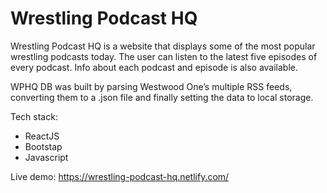 # Wrestling Podcast HQ

Wrestling Podcast HQ is a website that displays some of the most popular wrestling podcasts today. The user can listen to the latest five episodes of every podcast. Info about each podcast and episode is also available.

WPHQ DB was built by parsing Westwood One’s multiple RSS feeds, converting them to a .json file and finally setting the data to local storage.

Tech stack:
  -	ReactJS
  -	Bootstap
  -	Javascript
  
Live demo: https://wrestling-podcast-hq.netlify.com/
